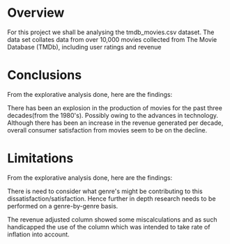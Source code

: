 # Overview
For this project we shall be analysing the tmdb_movies.csv dataset. The data set collates data from over 10,000 movies collected from The Movie Database (TMDb), including user ratings and revenue


# Conclusions 
From the explorative analysis done, here are the findings:

There has been an explosion in the production of movies for the past three decades(from the 1980's). Possibly owing to the advances in technology.
Although there has been an increase in the revenue generated per decade, overall consumer satisfaction from movies seem to be on the decline.


# Limitations
From the explorative analysis done, here are the findings:

There is need to consider what genre's might be contributing to this dissatisfaction/satisfaction. Hence further in depth research needs to be performed on a genre-by-genre basis.


The revenue adjusted column showed some miscalculations and as such handicapped the use of the column which was intended to take rate of inflation into account.
